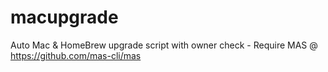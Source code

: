 # macupgrade
Auto Mac &amp; HomeBrew upgrade script with owner check - Require MAS @ https://github.com/mas-cli/mas
